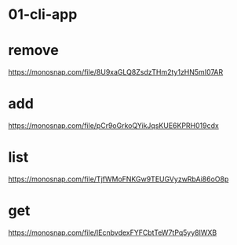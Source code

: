 # 01-cli-app

# remove

https://monosnap.com/file/8U9xaGLQ8ZsdzTHm2ty1zHN5mI07AR


# add

https://monosnap.com/file/pCr9oGrkoQYikJqsKUE6KPRH019cdx


# list

https://monosnap.com/file/TjfWMoFNKGw9TEUGVyzwRbAi86oO8p


# get

https://monosnap.com/file/IEcnbvdexFYFCbtTeW7tPq5yy8lWXB